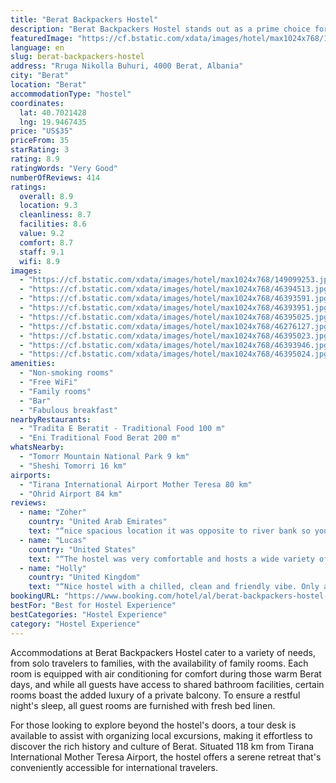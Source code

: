 ```yaml
---
title: "Berat Backpackers Hostel"
description: "Berat Backpackers Hostel stands out as a prime choice for travelers seeking a blend of comfort and convenience in the historic city of Berat."
featuredImage: "https://cf.bstatic.com/xdata/images/hotel/max1024x768/149099253.jpg?k=741a3a8579ea2714699ea54308fe4fb2ee9bf44514bd637ce1411177257ca822&o=&hp=1"
language: en
slug: berat-backpackers-hostel
address: "Rruga Nikolla Buhuri, 4000 Berat, Albania"
city: "Berat"
location: "Berat"
accommodationType: "hostel"
coordinates:
  lat: 40.7021428
  lng: 19.9467435
price: "US$35"
priceFrom: 35
starRating: 3
rating: 8.9
ratingWords: "Very Good"
numberOfReviews: 414
ratings:
  overall: 8.9
  location: 9.3
  cleanliness: 8.7
  facilities: 8.6
  value: 9.2
  comfort: 8.7
  staff: 9.1
  wifi: 8.9
images:
  - "https://cf.bstatic.com/xdata/images/hotel/max1024x768/149099253.jpg?k=741a3a8579ea2714699ea54308fe4fb2ee9bf44514bd637ce1411177257ca822&o=&hp=1"
  - "https://cf.bstatic.com/xdata/images/hotel/max1024x768/46394513.jpg?k=91d8196c12a2e488c5592abfad72cfbbf40fbd2063b1776b75b53d258258a016&o=&hp=1"
  - "https://cf.bstatic.com/xdata/images/hotel/max1024x768/46393591.jpg?k=9adfe3f37799771ef83f1d26c00c651fa268875f9e2a35c3b246ce6359f75e53&o=&hp=1"
  - "https://cf.bstatic.com/xdata/images/hotel/max1024x768/46393951.jpg?k=67c92474e06941f6b1444c557c4f0c1ec02806ca7bb0352a9be1fda2f7c9a6d8&o=&hp=1"
  - "https://cf.bstatic.com/xdata/images/hotel/max1024x768/46395025.jpg?k=6839960892c00d89742f98cabd50c9563ac54c20072b3aeb9e0b1b18e9d815a9&o=&hp=1"
  - "https://cf.bstatic.com/xdata/images/hotel/max1024x768/46276127.jpg?k=c6b95ec221b3f4deaa2c5eb36da0f983d4ba67beedf7386e802ce75d77a134f4&o=&hp=1"
  - "https://cf.bstatic.com/xdata/images/hotel/max1024x768/46395023.jpg?k=3d1781b46014b1f7ceccf80b521a20ca0fcaf68e12c42076b49f2ec2d165e282&o=&hp=1"
  - "https://cf.bstatic.com/xdata/images/hotel/max1024x768/46393946.jpg?k=f6724ea6fa386697a188298dc7e339a33175f3850b73e0c0055a986b2ff1a05e&o=&hp=1"
  - "https://cf.bstatic.com/xdata/images/hotel/max1024x768/46395024.jpg?k=67d72d707c28975b809eb09b90347a6ddb336c8c890e188b8f3e3128e5a85d1b&o=&hp=1"
amenities:
  - "Non-smoking rooms"
  - "Free WiFi"
  - "Family rooms"
  - "Bar"
  - "Fabulous breakfast"
nearbyRestaurants:
  - "Tradita E Beratit - Traditional Food 100 m"
  - "Eni Traditional Food Berat 200 m"
whatsNearby:
  - "Tomorr Mountain National Park 9 km"
  - "Sheshi Tomorri 16 km"
airports:
  - "Tirana International Airport Mother Teresa 80 km"
  - "Ohrid Airport 84 km"
reviews:
  - name: "Zoher"
    country: "United Arab Emirates"
    text: "“nice spacious location it was opposite to river bank so you can see the berat old town from the accomodation, garden was very good ,with open areas and terrace ,staff was very friendly with good breakfast”"
  - name: "Lucas"
    country: "United States"
    text: "“The hostel was very comfortable and hosts a wide variety of events.”"
  - name: "Holly"
    country: "United Kingdom"
    text: "“Nice hostel with a chilled, clean and friendly vibe. Only a few mins walk to the centre and it has a nice terrace area to eat breakfast etc.”"
bookingURL: "https://www.booking.com/hotel/al/berat-backpackers-hostel-berat.en-gb.html?aid=8035640"
bestFor: "Best for Hostel Experience"
bestCategories: "Hostel Experience"
category: "Hostel Experience"
---
```


Accommodations at Berat Backpackers Hostel cater to a variety of needs, from solo travelers to families, with the availability of family rooms. Each room is equipped with air conditioning for comfort during those warm Berat days, and while all guests have access to shared bathroom facilities, certain rooms boast the added luxury of a private balcony. To ensure a restful night's sleep, all guest rooms are furnished with fresh bed linen.

For those looking to explore beyond the hostel's doors, a tour desk is available to assist with organizing local excursions, making it effortless to discover the rich history and culture of Berat. Situated 118 km from Tirana International Mother Teresa Airport, the hostel offers a serene retreat that's conveniently accessible for international travelers.